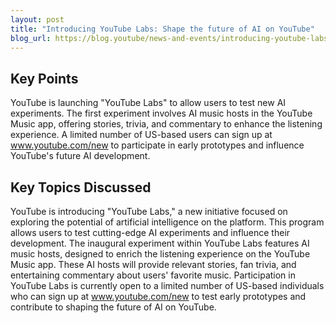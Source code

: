 ```yaml
---
layout: post 
title: "Introducing YouTube Labs: Shape the future of AI on YouTube"
blog_url: https://blog.youtube/news-and-events/introducing-youtube-labs/?utm_source=tldrai 
---
```




## Key Points

YouTube is launching "YouTube Labs" to allow users to test new AI experiments.
The first experiment involves AI music hosts in the YouTube Music app, offering stories, trivia, and commentary to enhance the listening experience.
A limited number of US-based users can sign up at www.youtube.com/new to participate in early prototypes and influence YouTube's future AI development.

## Key Topics Discussed

YouTube is introducing "YouTube Labs," a new initiative focused on exploring the potential of artificial intelligence on the platform. This program allows users to test cutting-edge AI experiments and influence their development. The inaugural experiment within YouTube Labs features AI music hosts, designed to enrich the listening experience on the YouTube Music app. These AI hosts will provide relevant stories, fan trivia, and entertaining commentary about users' favorite music. Participation in YouTube Labs is currently open to a limited number of US-based individuals who can sign up at www.youtube.com/new to test early prototypes and contribute to shaping the future of AI on YouTube.


